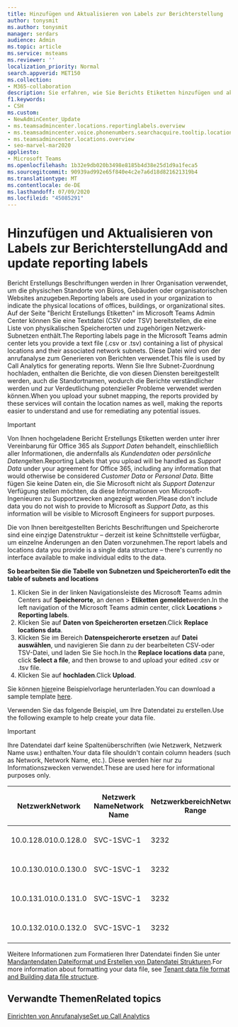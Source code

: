 ```yaml
---
title: Hinzufügen und Aktualisieren von Labels zur Berichterstellung
author: tonysmit
ms.author: tonysmit
manager: serdars
audience: Admin
ms.topic: article
ms.service: msteams
ms.reviewer: ''
localization_priority: Normal
search.appverid: MET150
ms.collection:
- M365-collaboration
description: Sie erfahren, wie Sie Berichts Etiketten hinzufügen und aktualisieren können, indem Sie eine Textdatei hochladen, die eine Liste mit physikalischen Speicherorten und zugehörigen Subnetzen enthält.
f1.keywords:
- CSH
ms.custom:
- NewAdminCenter_Update
- ms.teamsadmincenter.locations.reportinglabels.overview
- ms.teamsadmincenter.voice.phonenumbers.searchacquire.tooltip.location
- ms.teamsadmincenter.locations.overview
- seo-marvel-mar2020
appliesto:
- Microsoft Teams
ms.openlocfilehash: 1b32e9db020b3498e8185b4d38e25d1d9a1feca5
ms.sourcegitcommit: 90939ad992e65f840e4c2e7a6d18d821621319b4
ms.translationtype: MT
ms.contentlocale: de-DE
ms.lasthandoff: 07/09/2020
ms.locfileid: "45085291"
---
```

<a name="add-and-update-reporting-labels"></a><span data-ttu-id="d1c81-103">Hinzufügen und Aktualisieren von Labels zur Berichterstellung</span><span class="sxs-lookup"><span data-stu-id="d1c81-103">Add and update reporting labels</span></span>
============================

<span data-ttu-id="d1c81-104">Bericht Erstellungs Beschriftungen werden in Ihrer Organisation verwendet, um die physischen Standorte von Büros, Gebäuden oder organisatorischen Websites anzugeben.</span><span class="sxs-lookup"><span data-stu-id="d1c81-104">Reporting labels are used in your organization to indicate the physical locations of offices, buildings, or organizational sites.</span></span> <span data-ttu-id="d1c81-105">Auf der Seite "Bericht Erstellungs Etiketten" im Microsoft Teams Admin Center können Sie eine Textdatei (CSV oder TSV) bereitstellen, die eine Liste von physikalischen Speicherorten und zugehörigen Netzwerk-Subnetzen enthält.</span><span class="sxs-lookup"><span data-stu-id="d1c81-105">The Reporting labels page in the Microsoft Teams admin center lets you provide a text file (.csv or .tsv) containing a list of physical locations and their associated network subnets.</span></span> <span data-ttu-id="d1c81-106">Diese Datei wird von der anrufanalyse zum Generieren von Berichten verwendet.</span><span class="sxs-lookup"><span data-stu-id="d1c81-106">This file is used by Call Analytics for generating reports.</span></span> <span data-ttu-id="d1c81-107">Wenn Sie Ihre Subnet-Zuordnung hochladen, enthalten die Berichte, die von diesen Diensten bereitgestellt werden, auch die Standortnamen, wodurch die Berichte verständlicher werden und zur Verdeutlichung potenzieller Probleme verwendet werden können.</span><span class="sxs-lookup"><span data-stu-id="d1c81-107">When you upload your subnet mapping, the reports provided by these services will contain the location names as well, making the reports easier to understand and use for remediating any potential issues.</span></span>

> [!IMPORTANT]
> <span data-ttu-id="d1c81-108">Von Ihnen hochgeladene Bericht Erstellungs Etiketten werden unter ihrer Vereinbarung für Office 365 als *Support Daten* behandelt, einschließlich aller Informationen, die andernfalls als *Kundendaten* oder *persönliche Daten*gelten.</span><span class="sxs-lookup"><span data-stu-id="d1c81-108">Reporting Labels that you upload will be handled as *Support Data* under your agreement for Office 365, including any information that would otherwise be considered *Customer Data* or *Personal Data*.</span></span> <span data-ttu-id="d1c81-109">Bitte fügen Sie keine Daten ein, die Sie Microsoft nicht als *Support Daten*zur Verfügung stellen möchten, da diese Informationen von Microsoft-Ingenieuren zu Supportzwecken angezeigt werden.</span><span class="sxs-lookup"><span data-stu-id="d1c81-109">Please don't include data you do not wish to provide to Microsoft as *Support Data*, as this information will be visible to Microsoft Engineers for support purposes.</span></span>

<span data-ttu-id="d1c81-110">Die von Ihnen bereitgestellten Berichts Beschriftungen und Speicherorte sind eine einzige Datenstruktur – derzeit ist keine Schnittstelle verfügbar, um einzelne Änderungen an den Daten vorzunehmen.</span><span class="sxs-lookup"><span data-stu-id="d1c81-110">The report labels and locations data you provide is a single data structure – there's currently no interface available to make individual edits to the data.</span></span>

<span data-ttu-id="d1c81-111">**So bearbeiten Sie die Tabelle von Subnetzen und Speicherorten**</span><span class="sxs-lookup"><span data-stu-id="d1c81-111">**To edit the table of subnets and locations**</span></span>

1. <span data-ttu-id="d1c81-112">Klicken Sie in der linken Navigationsleiste des Microsoft Teams admin Centers auf **Speicherorte**, an denen  >  **Etiketten gemeldet**werden.</span><span class="sxs-lookup"><span data-stu-id="d1c81-112">In the left navigation of the Microsoft Teams admin center, click **Locations** > **Reporting labels**.</span></span>
2. <span data-ttu-id="d1c81-113">Klicken Sie auf **Daten von Speicherorten ersetzen**.</span><span class="sxs-lookup"><span data-stu-id="d1c81-113">Click **Replace locations data**.</span></span>
3. <span data-ttu-id="d1c81-114">Klicken Sie im Bereich **Datenspeicherorte ersetzen** auf **Datei auswählen**, und navigieren Sie dann zu der bearbeiteten CSV-oder TSV-Datei, und laden Sie Sie hoch.</span><span class="sxs-lookup"><span data-stu-id="d1c81-114">In the **Replace locations data** pane, click **Select a file**, and then browse to and upload your edited .csv or .tsv file.</span></span>
4. <span data-ttu-id="d1c81-115">Klicken Sie auf **hochladen**.</span><span class="sxs-lookup"><span data-stu-id="d1c81-115">Click **Upload**.</span></span>

<span data-ttu-id="d1c81-116">Sie können [hier](https://github.com/MicrosoftDocs/OfficeDocs-SkypeForBusiness/blob/live/Teams/downloads/locations-template.zip?raw=true)eine Beispielvorlage herunterladen.</span><span class="sxs-lookup"><span data-stu-id="d1c81-116">You can download a sample template [here](https://github.com/MicrosoftDocs/OfficeDocs-SkypeForBusiness/blob/live/Teams/downloads/locations-template.zip?raw=true).</span></span>

<span data-ttu-id="d1c81-117">Verwenden Sie das folgende Beispiel, um Ihre Datendatei zu erstellen.</span><span class="sxs-lookup"><span data-stu-id="d1c81-117">Use the following example to help create your data file.</span></span>

> [!IMPORTANT]
> <span data-ttu-id="d1c81-118">Ihre Datendatei darf keine Spaltenüberschriften (wie Netzwerk, Netzwerk Name usw.) enthalten.</span><span class="sxs-lookup"><span data-stu-id="d1c81-118">Your data file shouldn't contain column headers (such as Network, Network Name, etc.).</span></span> <span data-ttu-id="d1c81-119">Diese werden hier nur zu Informationszwecken verwendet.</span><span class="sxs-lookup"><span data-stu-id="d1c81-119">These are used here for informational purposes only.</span></span> <br>

|<span data-ttu-id="d1c81-120">Netzwerk</span><span class="sxs-lookup"><span data-stu-id="d1c81-120">Network</span></span>|<span data-ttu-id="d1c81-121">Netzwerk Name</span><span class="sxs-lookup"><span data-stu-id="d1c81-121">Network Name</span></span>|<span data-ttu-id="d1c81-122">Netzwerkbereich</span><span class="sxs-lookup"><span data-stu-id="d1c81-122">Network Range</span></span>|<span data-ttu-id="d1c81-123">Gebäude Name</span><span class="sxs-lookup"><span data-stu-id="d1c81-123">Building Name</span></span>|<span data-ttu-id="d1c81-124">Besitzertyp</span><span class="sxs-lookup"><span data-stu-id="d1c81-124">Ownership Type</span></span>|<span data-ttu-id="d1c81-125">Gebäudetyp</span><span class="sxs-lookup"><span data-stu-id="d1c81-125">Building Type</span></span>|<span data-ttu-id="d1c81-126">Gebäude-Office-Typ</span><span class="sxs-lookup"><span data-stu-id="d1c81-126">Building Office Type</span></span>|<span data-ttu-id="d1c81-127">Stadt/Ort</span><span class="sxs-lookup"><span data-stu-id="d1c81-127">City</span></span>|<span data-ttu-id="d1c81-128">PLZ</span><span class="sxs-lookup"><span data-stu-id="d1c81-128">Zip Code</span></span>|<span data-ttu-id="d1c81-129">Land</span><span class="sxs-lookup"><span data-stu-id="d1c81-129">Country</span></span>|<span data-ttu-id="d1c81-130">Status</span><span class="sxs-lookup"><span data-stu-id="d1c81-130">State</span></span>|<span data-ttu-id="d1c81-131">Region</span><span class="sxs-lookup"><span data-stu-id="d1c81-131">Region</span></span>|<span data-ttu-id="d1c81-132">In Corp</span><span class="sxs-lookup"><span data-stu-id="d1c81-132">Inside Corp</span></span>|<span data-ttu-id="d1c81-133">Express Route</span><span class="sxs-lookup"><span data-stu-id="d1c81-133">Express Route</span></span>|
|-|-|-|-|-|-|-|-|-|-|-|-|-|-|
|<span data-ttu-id="d1c81-134">10.0.128.0</span><span class="sxs-lookup"><span data-stu-id="d1c81-134">10.0.128.0</span></span>    |<span data-ttu-id="d1c81-135">SVC-1</span><span class="sxs-lookup"><span data-stu-id="d1c81-135">SVC-1</span></span>|<span data-ttu-id="d1c81-136">32</span><span class="sxs-lookup"><span data-stu-id="d1c81-136">32</span></span>|<span data-ttu-id="d1c81-137">USCAMTV001</span><span class="sxs-lookup"><span data-stu-id="d1c81-137">USCAMTV001</span></span>|<span data-ttu-id="d1c81-138">Contoso vermietet Re&F</span><span class="sxs-lookup"><span data-stu-id="d1c81-138">Contoso Leased RE&F</span></span>|<span data-ttu-id="d1c81-139">Office</span><span class="sxs-lookup"><span data-stu-id="d1c81-139">Office</span></span>|<span data-ttu-id="d1c81-140">Re&F</span><span class="sxs-lookup"><span data-stu-id="d1c81-140">RE&F</span></span>|<span data-ttu-id="d1c81-141">Gebirgs Ansicht</span><span class="sxs-lookup"><span data-stu-id="d1c81-141">Mountain View</span></span>|<span data-ttu-id="d1c81-142">94043</span><span class="sxs-lookup"><span data-stu-id="d1c81-142">94043</span></span>|<span data-ttu-id="d1c81-143">US</span><span class="sxs-lookup"><span data-stu-id="d1c81-143">US</span></span>|<span data-ttu-id="d1c81-144">CA</span><span class="sxs-lookup"><span data-stu-id="d1c81-144">CA</span></span>|<span data-ttu-id="d1c81-145">US</span><span class="sxs-lookup"><span data-stu-id="d1c81-145">US</span></span>|<span data-ttu-id="d1c81-146">1</span><span class="sxs-lookup"><span data-stu-id="d1c81-146">1</span></span>|<span data-ttu-id="d1c81-147">1</span><span class="sxs-lookup"><span data-stu-id="d1c81-147">1</span></span>|
|<span data-ttu-id="d1c81-148">10.0.130.0</span><span class="sxs-lookup"><span data-stu-id="d1c81-148">10.0.130.0</span></span>    |<span data-ttu-id="d1c81-149">SVC-1</span><span class="sxs-lookup"><span data-stu-id="d1c81-149">SVC-1</span></span>|<span data-ttu-id="d1c81-150">32</span><span class="sxs-lookup"><span data-stu-id="d1c81-150">32</span></span>|<span data-ttu-id="d1c81-151">USCAMTV001</span><span class="sxs-lookup"><span data-stu-id="d1c81-151">USCAMTV001</span></span>|<span data-ttu-id="d1c81-152">Contoso vermietet Re&F</span><span class="sxs-lookup"><span data-stu-id="d1c81-152">Contoso Leased RE&F</span></span>|<span data-ttu-id="d1c81-153">Office</span><span class="sxs-lookup"><span data-stu-id="d1c81-153">Office</span></span>|<span data-ttu-id="d1c81-154">Re&F</span><span class="sxs-lookup"><span data-stu-id="d1c81-154">RE&F</span></span>|<span data-ttu-id="d1c81-155">Gebirgs Ansicht</span><span class="sxs-lookup"><span data-stu-id="d1c81-155">Mountain View</span></span>|<span data-ttu-id="d1c81-156">94043</span><span class="sxs-lookup"><span data-stu-id="d1c81-156">94043</span></span>|<span data-ttu-id="d1c81-157">US</span><span class="sxs-lookup"><span data-stu-id="d1c81-157">US</span></span>|<span data-ttu-id="d1c81-158">CA</span><span class="sxs-lookup"><span data-stu-id="d1c81-158">CA</span></span>|<span data-ttu-id="d1c81-159">US</span><span class="sxs-lookup"><span data-stu-id="d1c81-159">US</span></span>|<span data-ttu-id="d1c81-160">1</span><span class="sxs-lookup"><span data-stu-id="d1c81-160">1</span></span>|<span data-ttu-id="d1c81-161">1</span><span class="sxs-lookup"><span data-stu-id="d1c81-161">1</span></span>|
|<span data-ttu-id="d1c81-162">10.0.131.0</span><span class="sxs-lookup"><span data-stu-id="d1c81-162">10.0.131.0</span></span>    |<span data-ttu-id="d1c81-163">SVC-1</span><span class="sxs-lookup"><span data-stu-id="d1c81-163">SVC-1</span></span>|<span data-ttu-id="d1c81-164">32</span><span class="sxs-lookup"><span data-stu-id="d1c81-164">32</span></span>|<span data-ttu-id="d1c81-165">USCAMTV001</span><span class="sxs-lookup"><span data-stu-id="d1c81-165">USCAMTV001</span></span>|<span data-ttu-id="d1c81-166">Contoso vermietet Re&F</span><span class="sxs-lookup"><span data-stu-id="d1c81-166">Contoso Leased RE&F</span></span>|<span data-ttu-id="d1c81-167">Office</span><span class="sxs-lookup"><span data-stu-id="d1c81-167">Office</span></span>|<span data-ttu-id="d1c81-168">Re&F</span><span class="sxs-lookup"><span data-stu-id="d1c81-168">RE&F</span></span>|<span data-ttu-id="d1c81-169">Gebirgs Ansicht</span><span class="sxs-lookup"><span data-stu-id="d1c81-169">Mountain View</span></span>|<span data-ttu-id="d1c81-170">94043</span><span class="sxs-lookup"><span data-stu-id="d1c81-170">94043</span></span>|<span data-ttu-id="d1c81-171">US</span><span class="sxs-lookup"><span data-stu-id="d1c81-171">US</span></span>|<span data-ttu-id="d1c81-172">CA</span><span class="sxs-lookup"><span data-stu-id="d1c81-172">CA</span></span>|<span data-ttu-id="d1c81-173">US</span><span class="sxs-lookup"><span data-stu-id="d1c81-173">US</span></span>|<span data-ttu-id="d1c81-174">1</span><span class="sxs-lookup"><span data-stu-id="d1c81-174">1</span></span>|<span data-ttu-id="d1c81-175">1</span><span class="sxs-lookup"><span data-stu-id="d1c81-175">1</span></span>|
|<span data-ttu-id="d1c81-176">10.0.132.0</span><span class="sxs-lookup"><span data-stu-id="d1c81-176">10.0.132.0</span></span>    |<span data-ttu-id="d1c81-177">SVC-1</span><span class="sxs-lookup"><span data-stu-id="d1c81-177">SVC-1</span></span>|<span data-ttu-id="d1c81-178">32</span><span class="sxs-lookup"><span data-stu-id="d1c81-178">32</span></span>|<span data-ttu-id="d1c81-179">USCAMTV001</span><span class="sxs-lookup"><span data-stu-id="d1c81-179">USCAMTV001</span></span>|<span data-ttu-id="d1c81-180">Contoso vermietet Re&F</span><span class="sxs-lookup"><span data-stu-id="d1c81-180">Contoso Leased RE&F</span></span>|<span data-ttu-id="d1c81-181">Office</span><span class="sxs-lookup"><span data-stu-id="d1c81-181">Office</span></span>|<span data-ttu-id="d1c81-182">Re&F</span><span class="sxs-lookup"><span data-stu-id="d1c81-182">RE&F</span></span>|<span data-ttu-id="d1c81-183">Gebirgs Ansicht</span><span class="sxs-lookup"><span data-stu-id="d1c81-183">Mountain View</span></span>|<span data-ttu-id="d1c81-184">94043</span><span class="sxs-lookup"><span data-stu-id="d1c81-184">94043</span></span>|<span data-ttu-id="d1c81-185">US</span><span class="sxs-lookup"><span data-stu-id="d1c81-185">US</span></span>|<span data-ttu-id="d1c81-186">CA</span><span class="sxs-lookup"><span data-stu-id="d1c81-186">CA</span></span>|<span data-ttu-id="d1c81-187">US</span><span class="sxs-lookup"><span data-stu-id="d1c81-187">US</span></span>|<span data-ttu-id="d1c81-188">1</span><span class="sxs-lookup"><span data-stu-id="d1c81-188">1</span></span>|<span data-ttu-id="d1c81-189">1</span><span class="sxs-lookup"><span data-stu-id="d1c81-189">1</span></span>|

<span data-ttu-id="d1c81-190">Weitere Informationen zum Formatieren Ihrer Datendatei finden Sie unter [Mandantendaten Dateiformat und Erstellen von Datendatei Strukturen](CQD-upload-tenant-building-data.md#upload-building-data-file).</span><span class="sxs-lookup"><span data-stu-id="d1c81-190">For more information about formatting your data file, see [Tenant data file format and Building data file structure](CQD-upload-tenant-building-data.md#upload-building-data-file).</span></span>

## <a name="related-topics"></a><span data-ttu-id="d1c81-191">Verwandte Themen</span><span class="sxs-lookup"><span data-stu-id="d1c81-191">Related topics</span></span>

[<span data-ttu-id="d1c81-192">Einrichten von Anrufanalyse</span><span class="sxs-lookup"><span data-stu-id="d1c81-192">Set up Call Analytics</span></span>](set-up-call-analytics.md)
